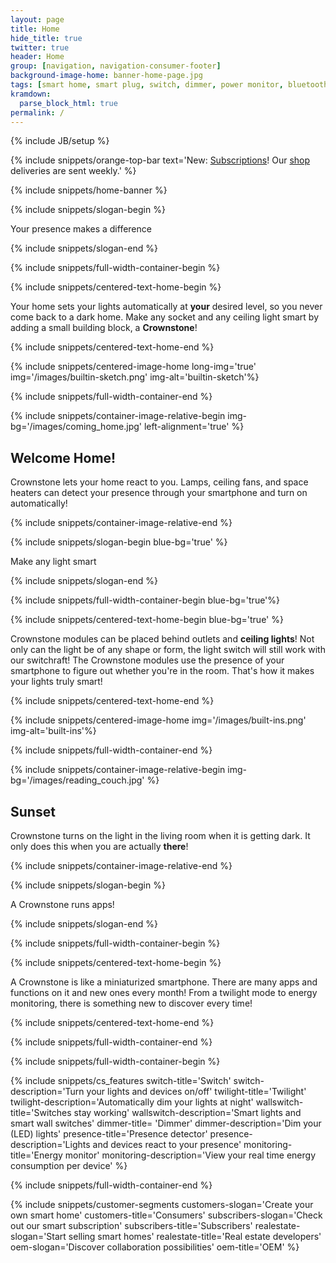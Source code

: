 ```yaml
---
layout: page
title: Home
hide_title: true
twitter: true
header: Home
group: [navigation, navigation-consumer-footer]
background-image-home: banner-home-page.jpg
tags: [smart home, smart plug, switch, dimmer, power monitor, bluetooth, ble, bluetooth low energy, indoor positioning]
kramdown:
  parse_block_html: true
permalink: /
---
```


{% include JB/setup %}

{% include snippets/orange-top-bar text='New: <a href="https://subscribe.crownstone.rocks/welcome?dest=smartscenarios&ref=crownstone.rocks&loc=banner">Subscriptions</a>! Our <a href="https://shop.crownstone.rocks">shop</a> deliveries are sent weekly.' %}

{% include snippets/home-banner %}

{% include snippets/slogan-begin %}

Your presence makes a difference

{% include snippets/slogan-end %}

{% include snippets/full-width-container-begin %}

{% include snippets/centered-text-home-begin %}

Your home sets your lights automatically at **your** desired level, so you never come back to a dark home.  Make any socket and any ceiling light smart by adding a small building block, a **Crownstone**!

{% include snippets/centered-text-home-end %}

{% include snippets/centered-image-home long-img='true' img='/images/builtin-sketch.png' img-alt='builtin-sketch'%}

{% include snippets/full-width-container-end %}

{% include snippets/container-image-relative-begin img-bg='/images/coming_home.jpg' left-alignment='true' %}

## Welcome Home!

Crownstone lets your home react to you. Lamps, ceiling fans, and space heaters can detect your presence through your smartphone and turn on automatically!

{% include snippets/container-image-relative-end %}

{% include snippets/slogan-begin blue-bg='true' %}

Make any light smart

{% include snippets/slogan-end %}

{% include snippets/full-width-container-begin blue-bg='true'%}

{% include snippets/centered-text-home-begin blue-bg='true' %}

Crownstone modules can be placed behind outlets and **ceiling lights**! Not only can the light be of any shape or form, the light switch will still work with our switchraft! The Crownstone modules use the presence of your smartphone to figure out whether you're in the room. That's how it makes your lights truly smart!

{% include snippets/centered-text-home-end %}

{% include snippets/centered-image-home img='/images/built-ins.png' img-alt='built-ins'%}

{% include snippets/full-width-container-end %}

{% include snippets/container-image-relative-begin img-bg='/images/reading_couch.jpg' %}

## Sunset

Crownstone turns on the light in the living room when it is getting dark. It only does this when you are actually **there**! 

{% include snippets/container-image-relative-end %}

{% include snippets/slogan-begin %}

A Crownstone runs apps!

{% include snippets/slogan-end %}

{% include snippets/full-width-container-begin %}

{% include snippets/centered-text-home-begin %}

A Crownstone is like a miniaturized smartphone. There are many apps and functions on it and new ones every month! From a twilight mode to energy monitoring, there is something new to discover every time!

{% include snippets/centered-text-home-end %}

{% include snippets/full-width-container-end %}

{% include snippets/full-width-container-begin %}

{% include snippets/cs_features 
switch-title='Switch'                        switch-description='Turn your lights and devices on/off'
twilight-title='Twilight'                    twilight-description='Automatically dim your lights at night'
wallswitch-title='Switches stay working'     wallswitch-description='Smart lights and smart wall switches'
dimmer-title= 'Dimmer'                       dimmer-description='Dim your (LED) lights'
presence-title='Presence detector'           presence-description='Lights and devices react to your presence'
monitoring-title='Energy monitor'            monitoring-description='View your real time energy consumption per device'
%}

{% include snippets/full-width-container-end %}

{% include snippets/customer-segments 
customers-slogan='Create your own smart home'            customers-title='Consumers'
subscribers-slogan='Check out our smart subscription'    subscribers-title='Subscribers'
realestate-slogan='Start selling smart homes'            realestate-title='Real estate developers'
oem-slogan='Discover collaboration possibilities'        oem-title='OEM'
%}
